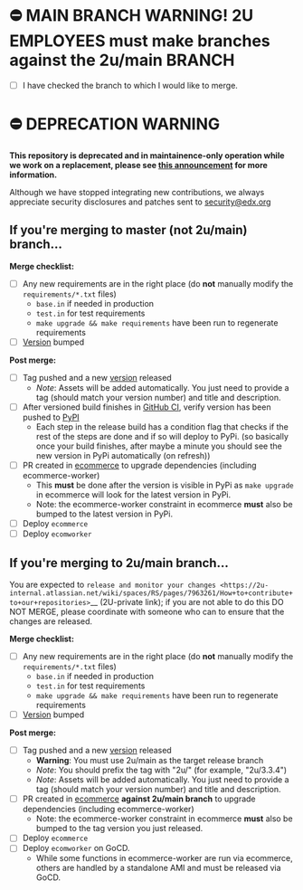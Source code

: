 # ⛔️ MAIN BRANCH WARNING! 2U EMPLOYEES must make branches against the 2u/main BRANCH

- [ ] I have checked the branch to which I would like to merge.

# ⛔️ DEPRECATION WARNING

**This repository is deprecated and in maintainence-only operation while we work on a replacement, please see [this announcement](https://discuss.openedx.org/t/deprecation-removal-ecommerce-service-depr-22/6839) for more information.**

Although we have stopped integrating new contributions, we always appreciate security disclosures and patches sent to [security@edx.org](mailto:security@edx.org)

## If you're merging to master (not 2u/main) branch...

**Merge checklist:**
- [ ] Any new requirements are in the right place (do **not** manually modify the `requirements/*.txt` files)
    - `base.in` if needed in production
    - `test.in` for test requirements
    - `make upgrade && make requirements` have been run to regenerate requirements
- [ ] [Version](https://github.com/openedx/ecommerce-worker/blob/master/setup.py) bumped

**Post merge:**
- [ ] Tag pushed and a new [version](https://github.com/openedx/ecommerce-worker/releases) released
    - *Note*: Assets will be added automatically. You just need to provide a tag (should match your version number) and title and description.
- [ ] After versioned build finishes in [GitHub CI](https://github.com/openedx/ecommerce-worker/actions?query=workflow%3A%22Python+CI%22), verify version has been pushed to [PyPI](https://pypi.org/project/edx-ecommerce-worker/)
    - Each step in the release build has a condition flag that checks if the rest of the steps are done and if so will deploy to PyPi.
    (so basically once your build finishes, after maybe a minute you should see the new version in PyPi automatically (on refresh))
- [ ] PR created in [ecommerce](https://github.com/openedx/ecommerce) to upgrade dependencies (including ecommerce-worker)
    - This **must** be done after the version is visible in PyPi as `make upgrade` in ecommerce will look for the latest version in PyPi.
    - Note: the ecommerce-worker constraint in ecommerce **must** also be bumped to the latest version in PyPi.
- [ ] Deploy `ecommerce`
- [ ] Deploy `ecomworker`

## If you're merging to 2u/main branch...

You are expected to `release and monitor your changes <https://2u-internal.atlassian.net/wiki/spaces/RS/pages/7963261/How+to+contribute+to+our+repositories>`__ (2U-private link); if you are not able to do this DO NOT MERGE, please coordinate with someone who can to ensure that the changes are released.

**Merge checklist:**
- [ ] Any new requirements are in the right place (do **not** manually modify the `requirements/*.txt` files)
    - `base.in` if needed in production
    - `test.in` for test requirements
    - `make upgrade && make requirements` have been run to regenerate requirements
- [ ] [Version](https://github.com/openedx/ecommerce-worker/blob/2u/main/ecommerce_worker/__init__.py) bumped

**Post merge:**
- [ ] Tag pushed and a new [version](https://github.com/openedx/ecommerce-worker/releases) released
    - **Warning**: You must use 2u/main as the target release branch
    - *Note*: You should prefix the tag with "2u/" (for example, "2u/3.3.4")
    - *Note*: Assets will be added automatically. You just need to provide a tag (should match your version number) and title and description.
- [ ] PR created in [ecommerce](https://github.com/openedx/ecommerce/tree/2u/main) **against 2u/main branch** to upgrade dependencies (including ecommerce-worker)
    - Note: the ecommerce-worker constraint in ecommerce **must** also be bumped to the tag version you just released.
- [ ] Deploy `ecommerce`
- [ ] Deploy `ecomworker` on GoCD.
    - While some functions in ecommerce-worker are run via ecommerce, others are handled by a standalone AMI and must be
      released via GoCD.
